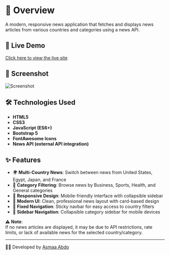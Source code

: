 # 📰 Overview  
A modern, responsive news application that fetches and displays news articles from various countries and categories using a news API.  

## 🚀 Live Demo  
[Click here to view the live site](https://asmaa-abdo22.github.io/News-api-js/)

## 📸 Screenshot  
![Screenshot](https://github.com/user-attachments/assets/2e4a42b4-977f-4e37-b460-19001b3ba80b)  

## 🛠️ Technologies Used  
- **HTML5**  
- **CSS3**  
- **JavaScript (ES6+)**  
- **Bootstrap 5**  
- **FontAwesome Icons**  
- **News API (external API integration)**  

## ✨ Features  
- 🌍 **Multi-Country News**: Switch between news from United States, Egypt, Japan, and France  
- 📰 **Category Filtering**: Browse news by Business, Sports, Health, and General categories  
- 📱 **Responsive Design**: Mobile-friendly interface with collapsible sidebar  
- 🎨 **Modern UI**: Clean, professional news layout with card-based design  
- 📌 **Fixed Navigation**: Sticky navbar for easy access to country filters  
- 📂 **Sidebar Navigation**: Collapsible category sidebar for mobile devices  

⚠️ **Note**:  
If no news articles are displayed, it may be due to API restrictions, rate limits, or lack of available news for the selected country/category.  

---
👩‍💻 Developed by [Asmaa Abdo](https://github.com/asmaa-abdo22)  
